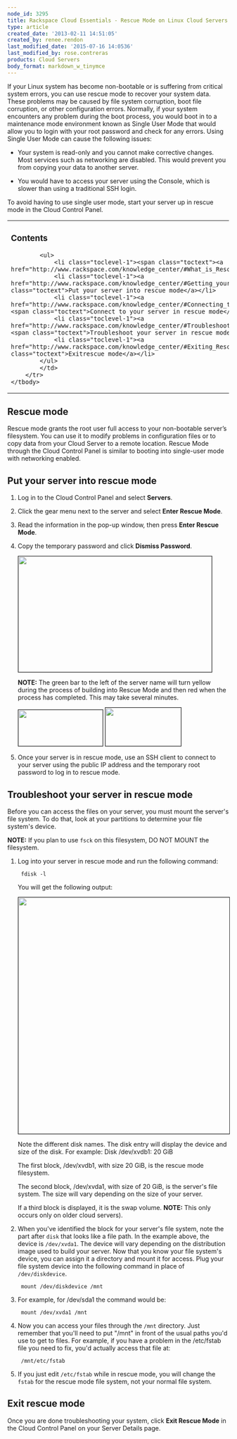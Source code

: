 ```yaml
---
node_id: 3295
title: Rackspace Cloud Essentials - Rescue Mode on Linux Cloud Servers
type: article
created_date: '2013-02-11 14:51:05'
created_by: renee.rendon
last_modified_date: '2015-07-16 14:0536'
last_modified_by: rose.contreras
products: Cloud Servers
body_format: markdown_w_tinymce
---
```


If your Linux system has become non-bootable or is suffering from critical system errors, you can use rescue mode to recover your system data. These problems may be caused by file system corruption, boot file corruption, or other configuration errors. Normally, if your system encounters any problem during the boot process, you would boot in to a maintenance mode environment known as Single User Mode that would allow you to login with your root password and check for any errors. Using Single User Mode can cause the following issues:

- Your system is read-only and you cannot make corrective changes. Most services such as networking are disabled. This would prevent you from copying your data to another server.

- You would have to access your server using the Console, which is slower than using a traditional SSH login.

To avoid having to use single user mode, start your server up in rescue mode in the Cloud Control Panel.

<a id="What_is_Rescue_mode.3F" name="What_is_Rescue_mode.3F"> </a>

<table class="toc" id="toc" summary="Contents">
	<tbody>
		<tr>
			<td>
			<h3>Contents</h3>

			<ul>
				<li class="toclevel-1"><span class="toctext"><a href="http://www.rackspace.com/knowledge_center/#What_is_Rescue_mode.3F">Rescue mode</a></li>
				<li class="toclevel-1"><a href="http://www.rackspace.com/knowledge_center/#Getting_your_server_into_Rescue_mode"><span class="toctext">Put your server into rescue mode</a></li>
				<li class="toclevel-1"><a href="http://www.rackspace.com/knowledge_center/#Connecting_to_your_server_in_Rescue_Mode"><span class="toctext">Connect to your server in rescue mode</a></li>
				<li class="toclevel-1"><a href="http://www.rackspace.com/knowledge_center/#Troubleshooting_your_server_in_Rescue_Mode"><span class="toctext">Troubleshoot your server in rescue mode</a></li>
				<li class="toclevel-1"><a href="http://www.rackspace.com/knowledge_center/#Exiting_Rescue_Mode"><span class="toctext">Exitrescue mode</a></li>
			</ul>
			</td>
		</tr>
	</tbody>
</table>

## Rescue mode

Rescue mode grants the root user full access to your non-bootable server’s filesystem. You can use it to modify problems in configuration files or to copy data from your Cloud Server to a remote location. Rescue Mode through the Cloud Control Panel is similar to booting into single-user mode with networking enabled.

## Put your server into rescue mode

1. Log in to the Cloud Control Panel and select **Servers**.

2. Click the gear menu next to the server and select **Enter Rescue Mode**.

3. Read the information in the pop-up window, then press **Enter Rescue Mode**.

4. Copy the temporary password and click **Dismiss Password**.

    <img alt="" border="1" height="263" src="/knowledge_center/sites/default/files/field/image/Feb%2011%20-%20Rescue%20Mode%20Activated.png" width="440" />

    **NOTE:** The green bar to the left of the server name will turn yellow during the process of building into Rescue Mode and then red when the process has completed. This may take several minutes.

    <img alt="" border="1" height="82" src="/knowledge_center/sites/default/files/field/image/Feb%2011%20-%20Yellow%20Bar.png" width="192" />
	<img alt="" border="1" height="87" src="/knowledge_center/sites/default/files/field/image/Feb%2011%20-%20Red%20Box.png" width="172" />

5. Once your server is in rescue mode, use an SSH client to connect to your server using the public IP address and the temporary root password to log in to rescue mode.

## Troubleshoot your server in rescue mode

Before you can access the files on your server, you must mount the server's file system. To do that, look at your partitions to determine your file system's device.

**NOTE:** If you plan to use <code>fsck</code> on this filesystem, DO NOT MOUNT the filesystem.

1. Log into your server in rescue mode and run the following command:

        fdisk -l

    You will get the following output:

    <img alt="" border="1" height="537" src="/knowledge_center/sites/default/files/field/image/fdisknew.png" width="750" />

    Note the different disk names. The disk entry will display the device and size of the disk. For example: Disk /dev/xvdb1: 20 GiB

    The first block, /dev/xvdb1, with size 20 GiB, is the rescue mode filesystem.

    The second block, /dev/xvda1, with size of 20 GiB, is the server's file system. The size will vary depending on the size of your server.

    If a third block is displayed, it is the swap volume. **NOTE:** This only occurs only on older cloud servers).

2. When you've identified the block for your server's file system, note the part after <code>disk</code> that looks like a file path. In the example above, the device is <code>/dev/xvda1</code>.  The device will vary depending on the distribution image used to build your server. Now that you know your file system's device, you can assign it a directory and mount it for access. Plug your file system device into the following command in place of <code>/dev/diskdevice</code>.

        mount /dev/diskdevice /mnt

3. For example, for /dev/sda1 the command would be:</li>

        mount /dev/xvda1 /mnt

4. Now you can access your files through the <code>/mnt</code> directory. Just remember that you'll need to put "/mnt" in front of the usual paths you'd use to get to files. For example, if you have a problem in the /etc/fstab file you need to fix, you'd actually access that file at:

        /mnt/etc/fstab

5. If you just edit <code>/etc/fstab</code> while in rescue mode, you will change the <code>fstab</code> for the rescue mode file system, not your normal file system.

## Exit rescue mode

Once you are done troubleshooting your system, click **Exit Rescue Mode** in the Cloud Control Panel on your Server Details page.

<p>&nbsp;</p>
